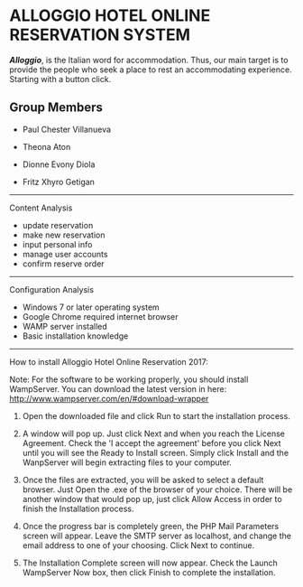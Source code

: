 ALLOGGIO HOTEL ONLINE RESERVATION SYSTEM
======

***Alloggio***, is the Italian word for accommodation. Thus, our main target is to provide the people who seek a place to rest an accommodating experience. Starting with a button click.

Group Members
-----

+ Paul Chester Villanueva

+ Theona Aton

+ Dionne Evony Diola

+ Fritz Xhyro Getigan

-----
Content Analysis
- update reservation
- make new reservation
- input personal info
- manage user accounts
- confirm reserve order

-----
Configuration Analysis
- Windows 7 or later operating system
- Google Chrome required internet browser
- WAMP server installed
- Basic installation knowledge

-----
How to install Alloggio Hotel Online Reservation 2017:

Note: For the software to be working properly, you should install WampServer. You can download the latest version in here: http://www.wampserver.com/en/#download-wrapper

01. Open the downloaded file and click Run to start the installation process.

02. A window will pop up. Just click Next and when you reach the License Agreement. Check the 'I accept the agreement' before you click Next until you will see the Ready to Install screen. Simply click Install and the WanpServer will begin extracting files to your computer.

03. Once the files are extracted, you will be asked to select a default browser. Just Open the .exe of the browser of your choice. There will be another window that would pop up, just click Allow Access in order to finish the Installation process.

04. Once the progress bar is completely green, the PHP Mail Parameters screen will appear. Leave the SMTP server as localhost, and change the email address to one of your choosing. Click Next to continue.

05. The Installation Complete screen will now appear. Check the Launch WampServer Now box, then click Finish to complete the installation.





